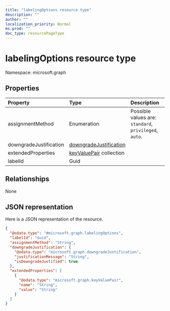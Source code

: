 ```yaml
---
title: "labelingOptions resource type"
description: ""
author: ""
localization_priority: Normal
ms.prod: ""
doc_type: resourcePageType
---
```


# labelingOptions resource type


Namespace: microsoft.graph



## Properties
|Property|Type|Description|
|:---|:---|:---|
|assignmentMethod|Enumeration| Possible values are: `standard`, `privileged`, `auto`.|
|downgradeJustification|[downgradeJustification](../resources/downgradejustification.md)||
|extendedProperties|[keyValuePair](../resources/keyvaluepair.md) collection||
|labelId|Guid||

## Relationships
None

## JSON representation
Here is a JSON representation of the resource.
<!-- {
  "blockType": "resource",
  "@odata.type": "microsoft.graph.labelingOptions"
}
-->
``` json
{
  "@odata.type": "#microsoft.graph.labelingOptions",
  "labelId": "Guid",
  "assignmentMethod": "String",
  "downgradeJustification": {
    "@odata.type": "microsoft.graph.downgradeJustification",
    "justificationMessage": "String",
    "isDowngradeJustified": true
  },
  "extendedProperties": [
    {
      "@odata.type": "microsoft.graph.keyValuePair",
      "name": "String",
      "value": "String"
    }
  ]
}
```

